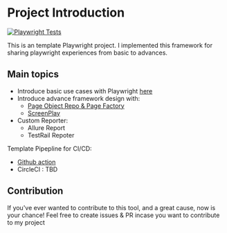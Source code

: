 # Project Introduction
[![Playwright Tests](https://github.com/nhiendohao/playwright-template/actions/workflows/playwright.yml/badge.svg)](https://github.com/nhiendohao/playwright-template/actions/workflows/playwright.yml)

This is an template Playwright project. I implemented this framework for sharing playwright experiences from basic to advances.
## Main topics
- Introduce basic use cases with Playwright [here](https://github.com/nhiendohao/playwright-template/blob/master/tests/web/basic/demo-web-common.spec.ts)
- Introduce advance framework design with:
    - [Page Object Repo & Page Factory](https://github.com/nhiendohao/playwright-template/tree/master/tests/web/advance/PageObjectModel)
    - [ScreenPlay](https://github.com/nhiendohao/playwright-template/tree/master/tests/web/advance/ScreenPlay)
- Custom Reporter:
    - Allure Report
    - TestRail Repoter


Template Pipepline for CI/CD:

* [Github action](https://github.com/nhiendohao/playwright-template/tree/master/.github/workflows)
* CircleCI : TBD


## Contribution

If you've ever wanted to contribute to this tool, and a great cause, now is your chance!
Feel free to create issues & PR incase you want to contribute to my project
